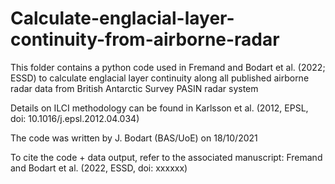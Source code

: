 # Calculate-englacial-layer-continuity-from-airborne-radar
This folder contains a python code used in Fremand and Bodart et al. (2022; ESSD) to calculate englacial layer continuity along all published airborne radar data from British Antarctic Survey PASIN radar system

Details on ILCI methodology can be found in Karlsson et al. (2012, EPSL, doi: 10.1016/j.epsl.2012.04.034)

The code was written by J. Bodart (BAS/UoE) on 18/10/2021

To cite the code + data output, refer to the associated manuscript: Fremand and Bodart et al. (2022, ESSD, doi: xxxxxx)

